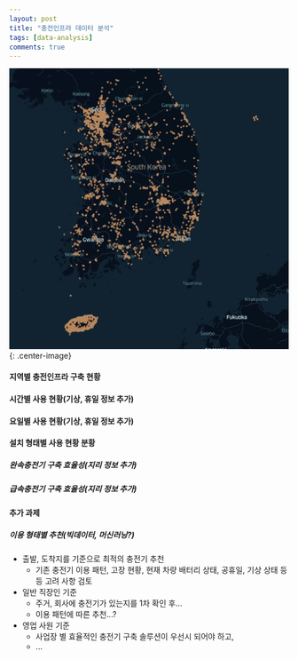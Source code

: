 ```yaml
---
layout: post
title: "충전인프라 데이터 분석"
tags: [data-analysis]
comments: true
---
```

![Image-2](../images/2019-12-15-Charging-infra-analysis.png){: .center-image}

#### 지역별 충전인프라 구축 현황

#### 시간별 사용 현황(기상, 휴일 정보 추가)

#### 요일별 사용 현황(기상, 휴일 정보 추가)

#### 설치 형태별 사용 현황 분황
##### 완속충전기 구축 효율성(지리 정보 추가)
##### 급속충전기 구축 효율성(지리 정보 추가)




#### 추가 과제
##### 이용 형태별 추천(빅데이터, 머신러닝?)
- 출발, 도착지를 기준으로 최적의 충전기 추천
  - 기존 충전기 이용 패턴, 고장 현황, 현재 차량 배터리 상태, 공휴일, 기상 상태 등등 고려 사항 검토
- 일반 직장인 기준
  - 주거, 회사에 충전기가 있는지를 1차 확인 후...
  - 이용 패턴에 따른 추천...?
- 영업 사원 기준
  - 사업장 별 효율적인 충전기 구축 솔루션이 우선시 되어야 하고,
  - ...



